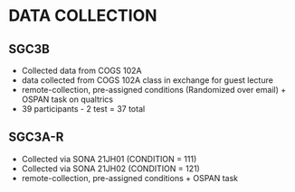 
# DATA COLLECTION

## SGC3B
- Collected data from COGS 102A
- data collected from COGS 102A class in exchange for guest lecture
- remote-collection, pre-assigned conditions (Randomized over email) + OSPAN task on qualtrics
- 39 participants - 2 test = 37 total

## SGC3A-R
- Collected via SONA 21JH01 (CONDITION = 111)
- Collected via SONA 21JH02 (CONDITION = 121)
- remote-collection, pre-assigned conditions + OSPAN task
